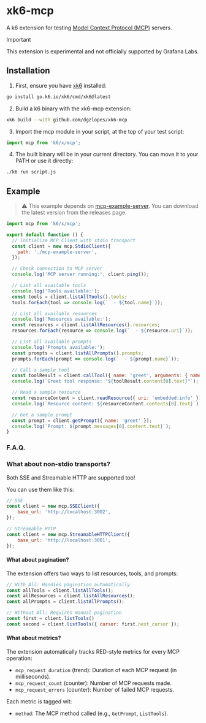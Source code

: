 # xk6-mcp

A k6 extension for testing [Model Context Protocol (MCP)](https://modelcontextprotocol.io/introduction) servers.

> [!IMPORTANT]
> This extension is experimental and not officially supported by Grafana Labs.

## Installation

1. First, ensure you have [xk6](https://github.com/grafana/xk6) installed:
```bash
go install go.k6.io/xk6/cmd/xk6@latest
```

2. Build a k6 binary with the xk6-mcp extension:
```bash
xk6 build --with github.com/dgzlopes/xk6-mcp
```

3. Import the mcp module in your script, at the top of your test script:
```javascript
import mcp from 'k6/x/mcp';
```

4. The built binary will be in your current directory. You can move it to your PATH or use it directly:
```bash
./k6 run script.js
```

## Example

> ⚠️ This example depends on [mcp-example-server](https://github.com/dgzlopes/mcp-example-server). 
> You can download the latest version from the releases page.

```javascript
import mcp from 'k6/x/mcp';

export default function () {
  // Initialize MCP Client with stdio transport
  const client = new mcp.StdioClient({
    path: './mcp-example-server',
  });

  // Check connection to MCP server
  console.log('MCP server running:', client.ping());

  // List all available tools
  console.log('Tools available:');
  const tools = client.listAllTools().tools;
  tools.forEach(tool => console.log(`  - ${tool.name}`));

  // List all available resources
  console.log('Resources available:');
  const resources = client.listAllResources().resources;
  resources.forEach(resource => console.log(`  - ${resource.uri}`));

  // List all available prompts
  console.log('Prompts available:');
  const prompts = client.listAllPrompts().prompts;
  prompts.forEach(prompt => console.log(`  - ${prompt.name}`));

  // Call a sample tool
  const toolResult = client.callTool({ name: 'greet', arguments: { name: 'Grafana k6' } });
  console.log(`Greet tool response: "${toolResult.content[0].text}"`);

  // Read a sample resource
  const resourceContent = client.readResource({ uri: 'embedded:info' });
  console.log(`Resource content: ${resourceContent.contents[0].text}`);

  // Get a sample prompt
  const prompt = client.getPrompt({ name: 'greet' });
  console.log(`Prompt: ${prompt.messages[0].content.text}`);
}
```

### F.A.Q.

### What about non-stdio transports?

Both SSE and Streamable HTTP are supported too! 

You can use them like this:

```javascript
// SSE
const client = new mcp.SSEClient({
    base_url: 'http://localhost:3002',
});

// Streamable HTTP
const client = new mcp.StreamableHTTPClient({
    base_url: 'http://localhost:3001',
});
```

#### What about pagination?

The extension offers two ways to list resources, tools, and prompts:

```javascript
// With All: Handles pagination automatically
const allTools = client.listAllTools();
const allResources = client.listAllResources();
const allPrompts = client.listAllPrompts();

// Without All: Requires manual pagination
const first = client.listTools()
const second = client.listTools({ cursor: first.next_cursor });
```

#### What about metrics?

The extension automatically tracks RED-style metrics for every MCP operation:

- `mcp_request_duration` (trend): Duration of each MCP request (in milliseconds).
- `mcp_request_count` (counter): Number of MCP requests made.
- `mcp_request_errors` (counter): Number of failed MCP requests.

Each metric is tagged wit:
- `method`: The MCP method called (e.g., `GetPrompt`, `ListTools`).